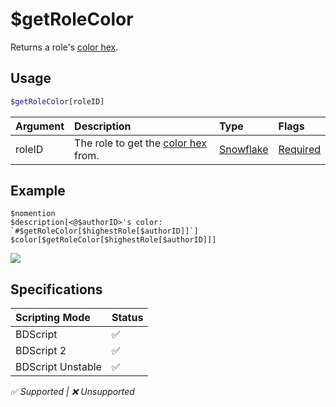 # $getRoleColor
Returns a role's [color hex](https://htmlcolorcodes.com/color-picker).

## Usage
```php
$getRoleColor[roleID]
```

| Argument | Description | Type | Flags |
| :---- | :---- | :---- | :---- |
| roleID | The role to get the [color hex](https://htmlcolorcodes.com/color-picker) from. | [Snowflake](/src/resources/arguments/types.md#snowflake) | [Required](/src/resources/arguments/flags.md#required)

## Example
```
$nomention
$description[<@$authorID>'s color: `#$getRoleColor[$highestRole[$authorID]]`]
$color[$getRoleColor[$highestRole[$authorID]]]
```
![](https://user-images.githubusercontent.com/69215413/123296726-e7b59080-d4e4-11eb-8b7d-4712af14faa6.png)

## Specifications
| Scripting Mode | Status
| :---- | :---- |
| BDScript | ✅ |
| BDScript 2 | ✅ |
| BDScript Unstable | ✅ |

*✅ Supported | ❌ Unsupported*